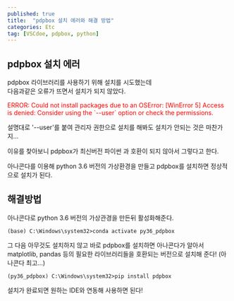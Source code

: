 ```yaml
---
published: true
title:  "pdpbox 설치 에러와 해결 방법"
categories: Etc
tag: [VSCdoe, pdpbox, python]
---
```

## pdpbox 설치 에러

pdpbox 라이브러리를 사용하기 위해 설치를 시도했는데  
다음과같은 오류가 뜨면서 설치가 되지 않았다.  

<span style="color:red">
ERROR: Could not install packages due to an OSError: [WinError 5] Access is denied:  
Consider using the `--user` option or check the permissions.
</span>  

설명대로 '--user'를 붙여 관리자 권한으로 설치를 해봐도 설치가 안되는 것은 마찬가지...  

이유를 찾아보니 pdpbox가 최신버전 파이썬 과 호환이 되지 않아서 그렇다고 한다.  

아나콘다를 이용해 python 3.6 버전의 가상환경을 만들고 pdpbox를 설치하면 정상적으로 설치가 된다.  

## 해결방법
아나콘다로 python 3.6 버전의 가상관경을 만든뒤 활성화해준다.
```
(base) C:\Windows\system32>conda activate py36_pdpbox
```
그 다음 아무것도 설치하지 않고 바로 pdpbox를 설치하면 아나콘다가 알아서 matplotlib, pandas 등의 필요한 라이브러리들을 호환되는 버전으로 설치해 준다! (아나콘다 최고...)
```
(py36_pdpbox) C:\Windows\system32>pip install pdpbox
```
설치가 완료되면 원하는 IDE와 연동해 사용하면 된다!


